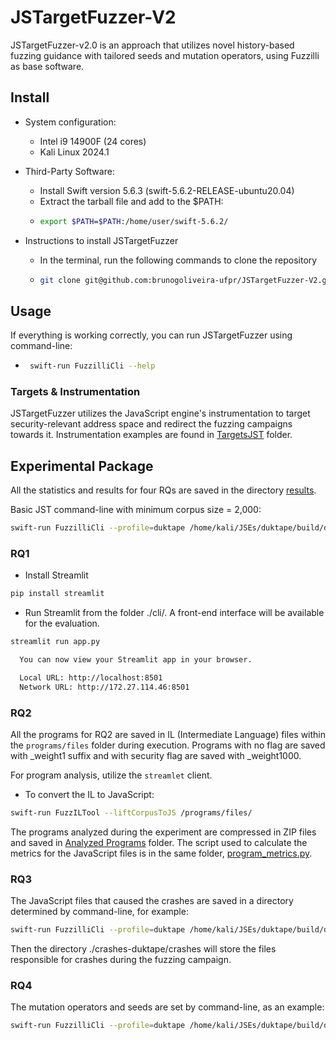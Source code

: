 # JSTargetFuzzer-V2

JSTargetFuzzer-v2.0 is an approach that utilizes novel history-based fuzzing guidance with tailored seeds and mutation operators, using Fuzzilli as base software.

## Install

* System configuration:
  * Intel i9 14900F (24 cores)
  * Kali Linux 2024.1

* Third-Party Software:
  * Install Swift version 5.6.3 (swift-5.6.2-RELEASE-ubuntu20.04)
  * Extract the tarball file and add to the $PATH:
  * ```bash
    export $PATH=$PATH:/home/user/swift-5.6.2/

* Instructions to install JSTargetFuzzer
  * In the terminal, run the following commands to clone the repository
  * ```bash
    git clone git@github.com:brunogoliveira-ufpr/JSTargetFuzzer-V2.git
  
## Usage
If everything is working correctly, you can run JSTargetFuzzer using command-line:
* ```bash
   swift-run FuzzilliCli --help

### Targets & Instrumentation

JSTargetFuzzer utilizes the JavaScript engine's instrumentation to target security-relevant address space and redirect the fuzzing campaigns towards it.
Instrumentation examples are found in [TargetsJST](./TargetsJST/) folder.

## Experimental Package
All the statistics and results for four RQs are saved in the directory [results](./results). 

Basic JST command-line with minimum corpus size = 2,000:
```bash
swift-run FuzzilliCli --profile=duktape /home/kali/JSEs/duktape/build/duk-fuzzilli --minCorpusSize=2000
```

### RQ1
* Install Streamlit
```bash
pip install streamlit
```
* Run Streamlit from the folder ./cli/. A front-end interface will be available for the evaluation.
```bash
streamlit run app.py

  You can now view your Streamlit app in your browser.

  Local URL: http://localhost:8501
  Network URL: http://172.27.114.46:8501
```
### RQ2
All the programs for RQ2 are saved in IL (Intermediate Language) files within the `programs/files` folder during execution. Programs with no flag are saved with _weight1 suffix and with security flag are saved with _weight1000.

For program analysis, utilize the `streamlet` client.
* To convert the IL to JavaScript:
```bash
swift-run FuzzILTool --liftCorpusToJS /programs/files/
```  

The programs analyzed during the experiment are compressed in ZIP files and saved in [Analyzed Programs](./analyzed-programs/) folder.
The script used to calculate the metrics for the JavaScript files is in the same folder, [program_metrics.py](./analyzed_programs/program_metrics.py).

### RQ3
The JavaScript files that caused the crashes are saved in a directory determined by command-line, for example:
```bash
swift-run FuzzilliCli --profile=duktape /home/kali/JSEs/duktape/build/duk-fuzzilli --storagePath=./crashes-duktape/ --minCorpusSize=2000
```
Then the directory ./crashes-duktape/crashes will store the files responsible for crashes during the fuzzing campaign.


### RQ4
The mutation operators and seeds are set by command-line, as an example:
```bash
swift-run FuzzilliCli --profile=duktape /home/kali/JSEs/duktape/build/duk-fuzzilli --mutators=splice,combine,operation,exploration,codegen --minCorpusSize=2000
```




